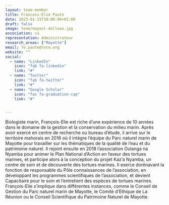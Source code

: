 ```yaml
---
layout: team-member
title: Francois-Elie Paute
date: 2023-01-15T10:00:00+02:00
draft: false
image: team/mayeul-dalleau.jpg
association: ca
representation: Administrateur
research_areas: ["Mayotte"]
email: fe.paute@totm.ong
website: ""
social:
  - name: "LinkedIn"
    icon: "fab fa-linkedin"
    link: "#"
  - name: "Twitter"
    icon: "fab fa-twitter"
    link: "#"
  - name: "Google Scholar"
    icon: "fas fa-graduation-cap"
    link: "#"


---
```


Biologiste marin, François-Elie est riche d’une expérience de 10 années dans le domaine de la gestion et la conservation du milieu marin. Après avoir exercé en centre de recherche ou bureau d’étude, il arrive sur le territoire mahorais en 2016 où il intègre l’équipe du Parc naturel marin de Mayotte pour travailler sur les thématiques de la qualité de l’eau et du patrimoine naturel. Il rejoint ensuite en 2018 l’association Oulanga na Nyamba pour animer le Plan National d’Action en faveur des tortues marines, et participe alors à la conception du projet Kaz’a Nyamba, un centre de soin et de découverte des tortues marines. Il exerce dorénavant la fonction de responsable du Pôle connaissances de l’association, en développant les programmes scientifiques de l’association, et devient Capacitaire pour le soin et l’entretient des espèces de tortues marines. François-Elie s’implique dans différentes instances, comme le Conseil de Gestion du Parc naturel marin de Mayotte, le Comité d’Ethique de La Réunion ou le Conseil Scientifique du Patrimoine Naturel de Mayotte.